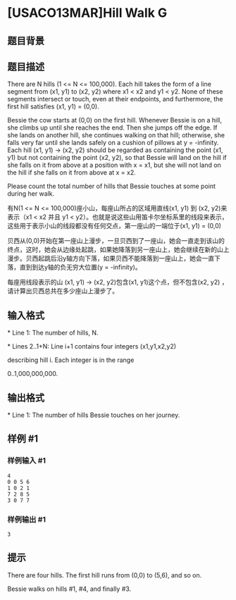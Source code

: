 # [USACO13MAR]Hill Walk G

## 题目背景



## 题目描述

There are N hills (1 <= N <= 100,000). Each hill takes the form of a line segment from (x1, y1) to (x2, y2) where x1 < x2 and y1 < y2. None of these segments intersect or touch, even at their endpoints, and furthermore, the first hill satisfies (x1, y1) = (0,0).

Bessie the cow starts at (0,0) on the first hill. Whenever Bessie is on a hill, she climbs up until she reaches the end. Then she jumps off the edge. If she lands on another hill, she continues walking on that hill; otherwise, she falls very far until she lands safely on a cushion of pillows at y = -infinity.  Each hill (x1, y1) -> (x2, y2) should be regarded as containing the point (x1, y1) but not containing the point (x2, y2), so that Bessie will land on the hill if she falls on it from above at a position with x = x1, but she will not land on the hill if she falls on it from above at x = x2.

Please count the total number of hills that Bessie touches at some point during her walk.

有N(1 <= N <= 100,000)座小山，每座山所占的区域用直线(x1, y1) 到 (x2, y2)来表示（x1 < x2 并且 y1 < y2）。也就是说这些山用笛卡尔坐标系里的线段来表示，这些用于表示小山的线段都没有任何交点，第一座山的一端位于(x1, y1) = (0,0)


贝西从(0,0)开始在第一座山上漫步，一旦贝西到了一座山，她会一直走到该山的终点，这时，她会从边缘处起跳，如果她降落到另一座山上，她会继续在新的山上漫步。贝西起跳后沿y轴方向下落，如果贝西不能降落到一座山上，她会一直下落，直到到达y轴的负无穷大位置(y = -infinity)。


每座用线段表示的山 (x1, y1) -> (x2, y2)包含(x1, y1)这个点，但不包含(x2, y2) ，请计算出贝西总共在多少座山上漫步了。


## 输入格式

\* Line 1: The number of hills, N.

\* Lines 2..1+N: Line i+1 contains four integers (x1,y1,x2,y2)

describing hill i.  Each integer is in the range

0..1,000,000,000.


## 输出格式

\* Line 1: The number of hills Bessie touches on her journey.


## 样例 #1

### 样例输入 #1
```
4 
0 0 5 6 
1 0 2 1 
7 2 8 5 
3 0 7 7 
```

### 样例输出 #1

```
3 
```

## 提示

There are four hills.  The first hill runs from (0,0) to (5,6), and so on.


Bessie walks on hills #1, #4, and finally #3.

